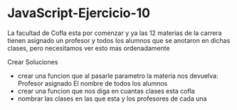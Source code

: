 # JavaScript-Ejercicio-10
La facultad de Cofla esta por comenzar y ya las 12 materias de la carrera tienen asignado un profesor y todos los alumnos que se anotaron en dichas clases, pero necesitamos ver esto mas ordenadamente 


Crear Soluciones

- crear una funcion que al pasarle parametro la materia nos devuelva:
Profesor asignado
El nombre de todos los alumnos 
- crear una funcion que nos diga en cuantas clases esta cofla
- nombrar las clases en las que esta y los profesores de cada una
